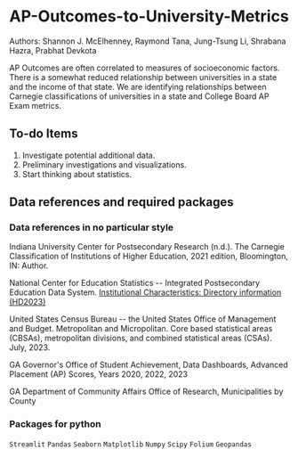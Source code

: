 # AP-Outcomes-to-University-Metrics

Authors: Shannon J. McElhenney, Raymond Tana, Jung-Tsung Li, Shrabana Hazra, Prabhat Devkota

AP Outcomes are often correlated to measures of socioeconomic factors. There is a somewhat reduced relationship between universities in a state and the income of that state. We are identifying relationships between Carnegie classifications of universities in a state and College Board AP Exam metrics.

## To-do Items 

1. Investigate potential additional data.
2. Preliminary investigations and visualizations.
3. Start thinking about statistics.

## Data references and required packages

### Data references in no particular style

Indiana University Center for Postsecondary Research (n.d.). The Carnegie Classification of Institutions of Higher Education, 2021 edition, Bloomington, IN: Author.

National Center for Education Statistics -- Integrated Postsecondary Education Data System. [Institutional Characteristics: Directory information (HD2023)](https://nces.ed.gov/ipeds/datacenter/DataFiles.aspx?year=2023&sid=943e89a7-2401-4cb2-a0c5-8cce57f04a7e&rtid=7)

United States Census Bureau -- the United States Office of Management and Budget. Metropolitan and Micropolitan. Core based statistical areas (CBSAs), metropolitan divisions, and combined statistical areas (CSAs). July, 2023.

GA Governor's Office of Student Achievement, Data Dashboards, Advanced Placement (AP) Scores, Years 2020, 2022, 2023

GA Department of Community Affairs Office of Research, Municipalities by County

### Packages for python

`Streamlit`
`Pandas`
`Seaborn`
`Matplotlib`
`Numpy`
`Scipy`
`Folium`
`Geopandas`